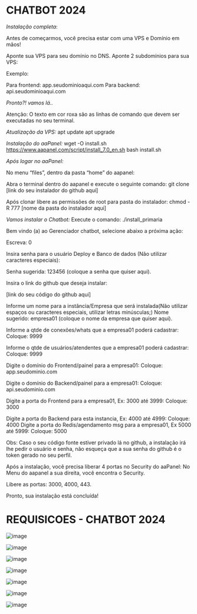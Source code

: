 # CHATBOT 2024

*Instalação completa*:

Antes de começarmos, você precisa estar com uma
VPS e Domínio em mãos!

Aponte sua VPS para seu domínio no DNS.
Aponte 2 subdomínios para sua VPS:

Exemplo:

Para frontend: app.seudominioaqui.com
Para backend: api.seudominioaqui.com

*Pronto?! vamos lá..*

Atenção: O texto em cor roxa são as linhas de comando
que devem ser executadas no seu terminal.

*Atualização da VPS:*
apt update
apt upgrade

*Instalação do aaPanel:*
wget -O install.sh https://www.aapanel.com/script/install_7.0_en.sh
bash install.sh

*Após logar no aaPanel:*

No menu “files”, dentro da pasta “home” do aapanel:

Abra o terminal dentro do aapanel e execute o seguinte comando:
git clone [link do seu instalador do github aqui]

Após clonar libere as permissões de root para pasta do instalador:
chmod -R 777 [nome da pasta do instalador aqui]

*Vamos instalar o Chatbot:*
Execute o comando:
./install_primaria

Bem vindo (a) ao Gerenciador chatbot, selecione abaixo a próxima ação:

Escreva: 0

Insira senha para o usuário Deploy e Banco de dados (Não utilizar
caracteres especiais):

Senha sugerida: 123456 (coloque a senha que quiser aqui).

Insira o link do github que deseja instalar:

[link do seu código do github aqui]

Informe um nome para a instância/Empresa que será instalada(Não
utilizar espaços ou caracteres especiais, utilizar letras minúsculas;)
Nome sugerido: empresa01 (coloque o nome da empresa que quiser aqui).

Informe a qtde de conexões/whats que a empresa01 poderá cadastrar:
Coloque: 9999

Informe o qtde de usuários/atendentes que a empresa01 poderá
cadastrar:
Coloque: 9999

Digite o domínio do Frontend/painel para a empresa01:
Coloque: app.seudominio.com

Digite o domínio do Backend/painel para a empresa01:
Coloque: api.seudominio.com

Digite a porta do Frontend para a empresa01, Ex: 3000 até 3999:
Coloque: 3000

Digite a porta do Backend para esta instancia, Ex: 4000 até 4999:
Coloque: 4000
Digite a porta do Redis/agendamento msg para a empresa01, Ex 5000
até 5999:
Coloque: 5000

Obs: Caso o seu código fonte estiver privado lá no github, a instalação irá lhe pedir o usuário e senha, não esqueça que a sua senha do github é o token gerado no seu perfil.

Após a instalação, você precisa liberar 4 portas no Security do aaPanel:
No Menu do aapanel a sua direita, você encontra o Security.

Libere as portas: 3000, 4000, 443.

Pronto, sua instalação está concluída!

# REQUISICOES - CHATBOT 2024

![image](https://github.com/BrendonReis/RepositorioAtualizado---chatbot/assets/72474033/027809a9-341f-4ddb-a95f-2f5eff4a93a0)

![image](https://github.com/BrendonReis/RepositorioAtualizado---chatbot/assets/72474033/e7b5c75d-acd1-46b6-becf-d8dc4b87822e)

![image](https://github.com/BrendonReis/RepositorioAtualizado---chatbot/assets/72474033/93f44ac7-ebe9-4701-a4d6-b15a922f6cc2)

![image](https://github.com/BrendonReis/RepositorioAtualizado---chatbot/assets/72474033/48b265e9-d7c5-4d58-a2aa-48f280f9b241)

![image](https://github.com/BrendonReis/RepositorioAtualizado---chatbot/assets/72474033/1f04d5d8-bf92-4115-9a61-7260cddc21b1)

![image](https://github.com/BrendonReis/RepositorioAtualizado---chatbot/assets/72474033/bd4576ef-6781-4bc7-ac9e-4c9ee71607e6)

![image](https://github.com/BrendonReis/RepositorioAtualizado---chatbot/assets/72474033/3befc07d-2d19-470d-a30c-491db729ea84)






